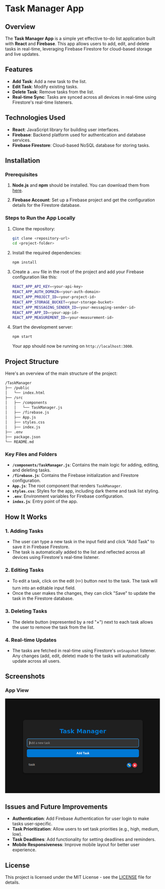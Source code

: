 
# Task Manager App

## Overview

The **Task Manager App** is a simple yet effective to-do list application built with **React** and **Firebase**. This app allows users to add, edit, and delete tasks in real-time, leveraging Firebase Firestore for cloud-based storage and live updates.

## Features

- **Add Task**: Add a new task to the list.
- **Edit Task**: Modify existing tasks.
- **Delete Task**: Remove tasks from the list.
- **Real-time Sync**: Tasks are synced across all devices in real-time using Firestore's real-time listeners.

## Technologies Used

- **React**: JavaScript library for building user interfaces.
- **Firebase**: Backend platform used for authentication and database services.
- **Firebase Firestore**: Cloud-based NoSQL database for storing tasks.

## Installation

### Prerequisites

1. **Node.js** and **npm** should be installed. You can download them from [here](https://nodejs.org/).

2. **Firebase Account**: Set up a Firebase project and get the configuration details for the Firestore database.

### Steps to Run the App Locally

1. Clone the repository:
   ```bash
   git clone <repository-url>
   cd <project-folder>
   ```

2. Install the required dependencies:
   ```bash
   npm install
   ```

3. Create a `.env` file in the root of the project and add your Firebase configuration like this:
   ```bash
   REACT_APP_API_KEY=<your-api-key>
   REACT_APP_AUTH_DOMAIN=<your-auth-domain>
   REACT_APP_PROJECT_ID=<your-project-id>
   REACT_APP_STORAGE_BUCKET=<your-storage-bucket>
   REACT_APP_MESSAGING_SENDER_ID=<your-messaging-sender-id>
   REACT_APP_APP_ID=<your-app-id>
   REACT_APP_MEASUREMENT_ID=<your-measurement-id>
   ```

4. Start the development server:
   ```bash
   npm start
   ```

   Your app should now be running on `http://localhost:3000`.

## Project Structure

Here's an overview of the main structure of the project:

```
/TaskManager
├── /public
│   └── index.html
├── /src
│   ├── /components
│   │   └── TaskManager.js
│   ├── /firebase.js
│   ├── App.js
│   ├── styles.css
│   ├── index.js
├── .env
├── package.json
└── README.md
```

### Key Files and Folders

- **`/components/TaskManager.js`**: Contains the main logic for adding, editing, and deleting tasks.
- **`/firebase.js`**: Contains the Firebase initialization and Firestore configuration.
- **`App.js`**: The root component that renders `TaskManager`.
- **`styles.css`**: Styles for the app, including dark theme and task list styling.
- **`.env`**: Environment variables for Firebase configuration.
- **`index.js`**: Entry point of the app.

## How It Works

### 1. **Adding Tasks**
   - The user can type a new task in the input field and click "Add Task" to save it in Firebase Firestore.
   - The task is automatically added to the list and reflected across all devices using Firestore's real-time listener.

### 2. **Editing Tasks**
   - To edit a task, click on the edit (✏️) button next to the task. The task will turn into an editable input field.
   - Once the user makes the changes, they can click "Save" to update the task in the Firestore database.

### 3. **Deleting Tasks**
   - The delete button (represented by a red "×") next to each task allows the user to remove the task from the list.

### 4. **Real-time Updates**
   - The tasks are fetched in real-time using Firestore's `onSnapshot` listener. Any changes (add, edit, delete) made to the tasks will automatically update across all users.

## Screenshots

### App View
![Task Manager App Screenshot](taskmanager.png)

## Issues and Future Improvements

- **Authentication**: Add Firebase Authentication for user login to make tasks user-specific.
- **Task Prioritization**: Allow users to set task priorities (e.g., high, medium, low).
- **Task Deadlines**: Add functionality for setting deadlines and reminders.
- **Mobile Responsiveness**: Improve mobile layout for better user experience.

## License

This project is licensed under the MIT License - see the [LICENSE](LICENSE) file for details.